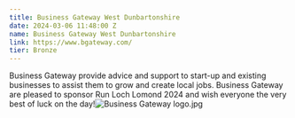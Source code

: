 ```yaml
---
title: Business Gateway West Dunbartonshire
date: 2024-03-06 11:48:00 Z
name: Business Gateway West Dunbartonshire
link: https://www.bgateway.com/
tier: Bronze
---
```


Business Gateway provide advice and support to start-up and existing businesses to assist them to grow and create local jobs. Business Gateway are pleased to sponsor Run Loch Lomond 2024 and wish everyone the very best of luck on the day!![Business Gateway logo.jpg](/uploads/Business%20Gateway%20logo.jpg)